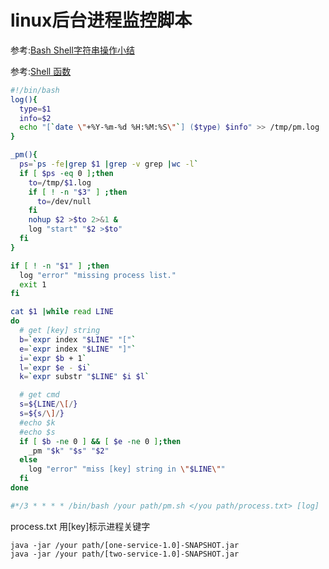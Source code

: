 # linux后台进程监控脚本

参考:[Bash Shell字符串操作小结](https://my.oschina.net/aiguozhe/blog/41557)

参考:[Shell 函数](http://www.runoob.com/linux/linux-shell-func.html)

~~~bash
#!/bin/bash
log(){
  type=$1
  info=$2
  echo "[`date \"+%Y-%m-%d %H:%M:%S\"`] ($type) $info" >> /tmp/pm.log
}

_pm(){
  ps=`ps -fe|grep $1 |grep -v grep |wc -l`
  if [ $ps -eq 0 ];then
    to=/tmp/$1.log
    if [ ! -n "$3" ] ;then
      to=/dev/null
    fi
    nohup $2 >$to 2>&1 &
    log "start" "$2 >$to"
  fi
}

if [ ! -n "$1" ] ;then
  log "error" "missing process list."
  exit 1
fi

cat $1 |while read LINE
do
  # get [key] string
  b=`expr index "$LINE" "["`
  e=`expr index "$LINE" "]"`
  i=`expr $b + 1`
  l=`expr $e - $i`
  k=`expr substr "$LINE" $i $l`

  # get cmd
  s=${LINE/\[/}
  s=${s/\]/}
  #echo $k
  #echo $s
  if [ $b -ne 0 ] && [ $e -ne 0 ];then
    _pm "$k" "$s" "$2"
  else
    log "error" "miss [key] string in \"$LINE\""
  fi
done

#*/3 * * * * /bin/bash /your path/pm.sh </you path/process.txt> [log]
~~~

process.txt 用[key]标示进程关键字
~~~
java -jar /your path/[one-service-1.0]-SNAPSHOT.jar
java -jar /your path/[two-service-1.0]-SNAPSHOT.jar
~~~